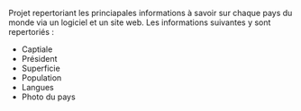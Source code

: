 Projet repertoriant les princiapales informations à savoir sur chaque pays du monde via un logiciel et un site web.
Les informations suivantes y sont repertoriés : 
- Captiale
- Président
- Superficie
- Population
- Langues
- Photo du pays
